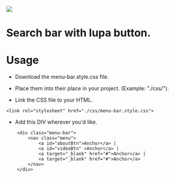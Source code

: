 ![](https://github.com/heloint/raccoon_collection/blob/main/menu-bar/sample_img/1-menu-bar-img.png?raw=true)

# Search bar with lupa button.

# Usage

- Download the menu-bar.style.css file.
- Place them into their place in your project. (Example: "./css/").

- Link the CSS file to your HTML.
```
<link rel="stylesheet" href="./css/menu-bar.style.css">
```

- Add this DIV wherever you'd like.
```
    <div class="menu-bar">
        <nav class="menu">
            <a id="aboutBtn">Anchor</a> |
            <a id="videoBtn" >Anchor</a> |
            <a target="_blank" href="#">Anchor</a> |
            <a target="_blank" href="#">Anchor</a> 
        </nav>
    </div> 
```
